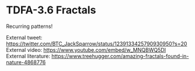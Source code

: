 # TDFA-3.6 Fractals

Recurring patterns! 

External tweet: https://twitter.com/BTC_JackSparrow/status/1239133425790930950?s=20   
External video: https://www.youtube.com/embed/w_MNQBWQ5DI  
External literature: https://www.treehugger.com/amazing-fractals-found-in-nature-4868776  
